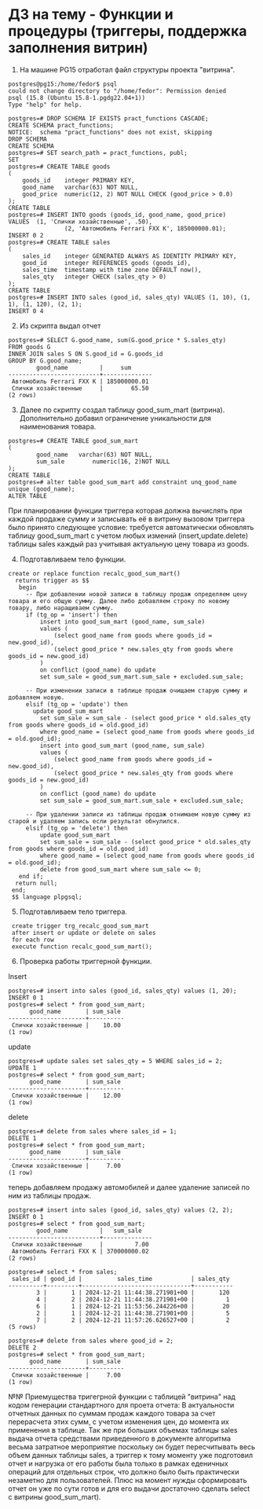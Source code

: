 # ДЗ на тему - Функции и процедуры (триггеры, поддержка заполнения витрин)

1) На машине PG15 отработал файл структуры проекта "витрина".
```
postgres@pg15:/home/fedor$ psql
could not change directory to "/home/fedor": Permission denied
psql (15.8 (Ubuntu 15.8-1.pgdg22.04+1))
Type "help" for help.

postgres=# DROP SCHEMA IF EXISTS pract_functions CASCADE;
CREATE SCHEMA pract_functions;
NOTICE:  schema "pract_functions" does not exist, skipping
DROP SCHEMA
CREATE SCHEMA
postgres=# SET search_path = pract_functions, publ;
SET
postgres=# CREATE TABLE goods
(
    goods_id    integer PRIMARY KEY,
    good_name   varchar(63) NOT NULL,
    good_price  numeric(12, 2) NOT NULL CHECK (good_price > 0.0)
);
CREATE TABLE
postgres=# INSERT INTO goods (goods_id, good_name, good_price)
VALUES  (1, 'Спички хозайственные', .50),
                (2, 'Автомобиль Ferrari FXX K', 185000000.01);
INSERT 0 2
postgres=# CREATE TABLE sales
(
    sales_id    integer GENERATED ALWAYS AS IDENTITY PRIMARY KEY,
    good_id     integer REFERENCES goods (goods_id),
    sales_time  timestamp with time zone DEFAULT now(),
    sales_qty   integer CHECK (sales_qty > 0)
);
CREATE TABLE
postgres=# INSERT INTO sales (good_id, sales_qty) VALUES (1, 10), (1, 1), (1, 120), (2, 1);
INSERT 0 4
```
2) Из скрипта выдал отчет
```
postgres=# SELECT G.good_name, sum(G.good_price * S.sales_qty)
FROM goods G
INNER JOIN sales S ON S.good_id = G.goods_id
GROUP BY G.good_name;
        good_name         |     sum
--------------------------+--------------
 Автомобиль Ferrari FXX K | 185000000.01
 Спички хозайственные     |        65.50
(2 rows)
```
3) Далее по скрипту создал таблицу good_sum_mart (витрина). Дополнительно добавил ограничение уникальности для наименования товара.
```
postgres=# CREATE TABLE good_sum_mart
(
        good_name   varchar(63) NOT NULL,
        sum_sale        numeric(16, 2)NOT NULL
);
CREATE TABLE
postgres=# alter table good_sum_mart add constraint unq_good_name unique (good_name);
ALTER TABLE

```

При планировании функции триггера которая должна вычислять при каждой продаже сумму и записывать её в витрину вызовом триггера было принято следующее условие: требуется автоматически обновлять таблицу good_sum_mart с учетом любых измений (insert,update.delete) таблицы sales каждый раз учитывая актуальную цену товара из goods.

4) Подготавливаем тело функции.
```
create or replace function recalc_good_sum_mart()
  returns trigger as $$
   begin
     -- При добавлении новой записи в таблицу продаж определяем цену товара и его общую сумму. Далее либо добавляем строку по новому товару, либо наращиваем сумму.
     if (tg_op = 'insert') then
         insert into good_sum_mart (good_name, sum_sale)
         values (
             (select good_name from goods where goods_id = new.good_id),
             (select good_price * new.sales_qty from goods where goods_id = new.good_id)
         )
         on conflict (good_name) do update
         set sum_sale = good_sum_mart.sum_sale + excluded.sum_sale;
 
     -- При изменении записи в таблице продаж очищаем старую сумму и добавляем новую.
     elsif (tg_op = 'update') then
	   update good_sum_mart
         set sum_sale = sum_sale - (select good_price * old.sales_qty from goods where goods_id = old.good_id)
         where good_name = (select good_name from goods where goods_id = old.good_id);
         insert into good_sum_mart (good_name, sum_sale)
         values (
             (select good_name from goods where goods_id = new.good_id),
             (select good_price * new.sales_qty from goods where goods_id = new.good_id)
         )
         on conflict (good_name) do update
         set sum_sale = good_sum_mart.sum_sale + excluded.sum_sale;
 
     -- При удалении записи из таблицы продаж отнимаем новую сумму из старой и удаляем запись если результат обнулился.
     elsif (tg_op = 'delete') then
         update good_sum_mart
         set sum_sale = sum_sale - (select good_price * old.sales_qty from goods where goods_id = old.good_id)
         where good_name = (select good_name from goods where goods_id = old.good_id);
         delete from good_sum_mart where sum_sale <= 0;
   end if;
  return null;
 end;
 $$ language plpgsql;
```
5) Подготавливаем тело триггера.
```
 create trigger trg_recalc_good_sum_mart
 after insert or update or delete on sales
 for each row
 execute function recalc_good_sum_mart();
```
6) Проверка работы триггерной функции.

Insert
```
postgres=# insert into sales (good_id, sales_qty) values (1, 20);
INSERT 0 1
postgres=# select * from good_sum_mart;
      good_name       | sum_sale
----------------------+----------
 Спички хозайственные |    10.00
(1 row)
```
update
```
postgres=# update sales set sales_qty = 5 WHERE sales_id = 2;
UPDATE 1
postgres=# select * from good_sum_mart;
      good_name       | sum_sale
----------------------+----------
 Спички хозайственные |    12.00
(1 row)
```
delete
```
postgres=# delete from sales where sales_id = 1;
DELETE 1
postgres=# select * from good_sum_mart;
      good_name       | sum_sale
----------------------+----------
 Спички хозайственные |     7.00
(1 row)
```
теперь добавляем продажу автомобилей и далее удаление записей по ним из таблицы продаж.
```
postgres=# insert into sales (good_id, sales_qty) values (2, 2);
INSERT 0 1
postgres=# select * from good_sum_mart;
        good_name         |   sum_sale
--------------------------+--------------
 Спички хозайственные     |         7.00
 Автомобиль Ferrari FXX K | 370000000.02
(2 rows)

postgres=# select * from sales;
 sales_id | good_id |          sales_time           | sales_qty
----------+---------+-------------------------------+-----------
        3 |       1 | 2024-12-21 11:44:38.271901+00 |       120
        4 |       2 | 2024-12-21 11:44:38.271901+00 |         1
        6 |       1 | 2024-12-21 11:53:56.244226+00 |        20
        2 |       1 | 2024-12-21 11:44:38.271901+00 |         5
        7 |       2 | 2024-12-21 11:57:26.626527+00 |         2
(5 rows)

postgres=# delete from sales where good_id = 2;
DELETE 2
postgres=# select * from good_sum_mart;
      good_name       | sum_sale
----------------------+----------
 Спички хозайственные |     7.00
(1 row)
```

№№ Приемущества тригегрной функции с таблицей "витрина" над кодом генерации стандартного для проета отчета:
В актуальности отчетных данных по суммам продаж каждого товара за счет перерасчета этих сумм, с учетом изменения цен, до момента их применения в таблице. Так же при больших объемах таблицы sales выдача отчета средствами приведенного в документе алгоритма весьма затратное мероприятие поскольку он будет пересчитывать весь объем данных таблицы sales, а триггер к тому моменту уже подготовил отчет и нагрузка от его работы была только в рамках еденичных операций для отдельных строк, что должно было быть практически незаметно для пользователей. Плюс на момент нужды сформировать отчет он уже по сути готов и для его выдачи достаточно сделать select с витрины good_sum_mart).

